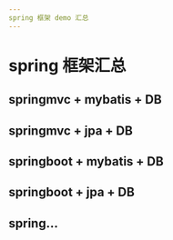 ```yaml
---
spring 框架 demo 汇总
---
```


# spring 框架汇总



## springmvc + mybatis + DB




## springmvc + jpa + DB




## springboot + mybatis + DB




## springboot + jpa + DB




## spring...




